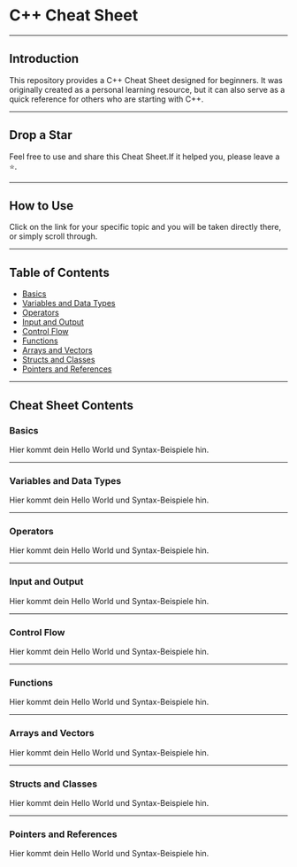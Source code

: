 # C++ Cheat Sheet

---

## Introduction
This repository provides a C++ Cheat Sheet designed for beginners.
It was originally created as a personal learning resource, but it can also serve as a quick reference for others who are starting with C++.

---

## Drop a Star
Feel free to use and share this Cheat Sheet.If it helped you, please leave a ⭐.

---

## How to Use
Click on the link for your specific topic and you will be taken directly there, or simply scroll through.

---

## Table of Contents
- [Basics](#basics)
- [Variables and Data Types](#variables-and-data-types)
- [Operators](#operators)
- [Input and Output](#input-and-output)
- [Control Flow](#control-flow)
- [Functions](#functions)
- [Arrays and Vectors](#arrays-and-vectors)
- [Structs and Classes](#structs-and-classes)
- [Pointers and References](#pointers-and-references)

---

## Cheat Sheet Contents
### Basics
Hier kommt dein Hello World und Syntax-Beispiele hin.

____

### Variables and Data Types  
Hier kommt dein Hello World und Syntax-Beispiele hin.

____


### Operators  
Hier kommt dein Hello World und Syntax-Beispiele hin.

____

### Input and Output
Hier kommt dein Hello World und Syntax-Beispiele hin.

____

### Control Flow  
Hier kommt dein Hello World und Syntax-Beispiele hin.

____

### Functions 
Hier kommt dein Hello World und Syntax-Beispiele hin.

____

### Arrays and Vectors  
Hier kommt dein Hello World und Syntax-Beispiele hin.

____

### Structs and Classes  
Hier kommt dein Hello World und Syntax-Beispiele hin.

____

### Pointers and References
Hier kommt dein Hello World und Syntax-Beispiele hin.




